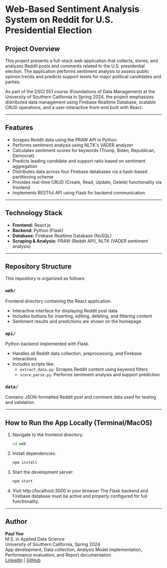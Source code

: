 # Web-Based Sentiment Analysis System on Reddit for U.S. Presidential Election

## Project Overview

This project presents a full-stack web application that collects, stores, and analyzes Reddit posts and comments related to the U.S. presidential election. The application performs sentiment analysis to assess public opinion trends and predicts support levels for major political candidates and parties.

As part of the DSCI 551 course (Foundations of Data Management) at the University of Southern California in Spring 2024, the project emphasizes distributed data management using Firebase Realtime Database, scalable CRUD operations, and a user-interactive front-end built with React.

---

## Features

- Scrapes Reddit data using the PRAW API in Python
- Performs sentiment analysis using NLTK's VADER analyzer
- Calculates sentiment scores for keywords (Trump, Biden, Republican, Democrat)
- Predicts leading candidate and support ratio based on sentiment aggregation
- Distributes data across four Firebase databases via a hash-based partitioning scheme
- Provides real-time CRUD (Create, Read, Update, Delete) functionality via frontend
- Implements RESTful API using Flask for backend communication

---

## Technology Stack

- **Frontend:** React.js
- **Backend:** Python (Flask)
- **Database:** Firebase Realtime Database (NoSQL)
- **Scraping & Analysis:** PRAW (Reddit API), NLTK (VADER sentiment analysis)

---

## Repository Structure

This repository is organized as follows:

### `web/`

Frontend directory containing the React application.

- Interactive interface for displaying Reddit post data
- Includes buttons for inserting, editing, deleting, and filtering content
- Sentiment results and predictions are shown on the homepage

### `api/`

Python backend implemented with Flask.

- Handles all Reddit data collection, preprocessing, and Firebase interactions
- Includes scripts like:
  - `extract_data.py`: Scrapes Reddit content using keyword filters
  - `score_parse.py`: Performs sentiment analysis and support prediction

### `data/`

Contains JSON-formatted Reddit post and comment data used for testing and validation.

---

## How to Run the App Locally (Terminal/MacOS)

1. Navigate to the frontend directory:

   ```bash
   cd web
   ```

2. Install dependencies:

   ```bash
   npm install
   ```

3. Start the development server:

   ```bash
   npm start
   ```

4. Visit http://localhost:3000 in your browser
   The Flask backend and Firebase database must be active and properly configured for full functionality.

---

## Author

**Paul Yoo**  
M.S. in Applied Data Science  
University of Southern California, Spring 2024  
App development, Data collection, Analysis Model implementation, Performance evaluation, and Report documentation  
[LinkedIn](https://www.linkedin.com/in/pkyoo) | [GitHub](https://github.com/PKYOO-116)
